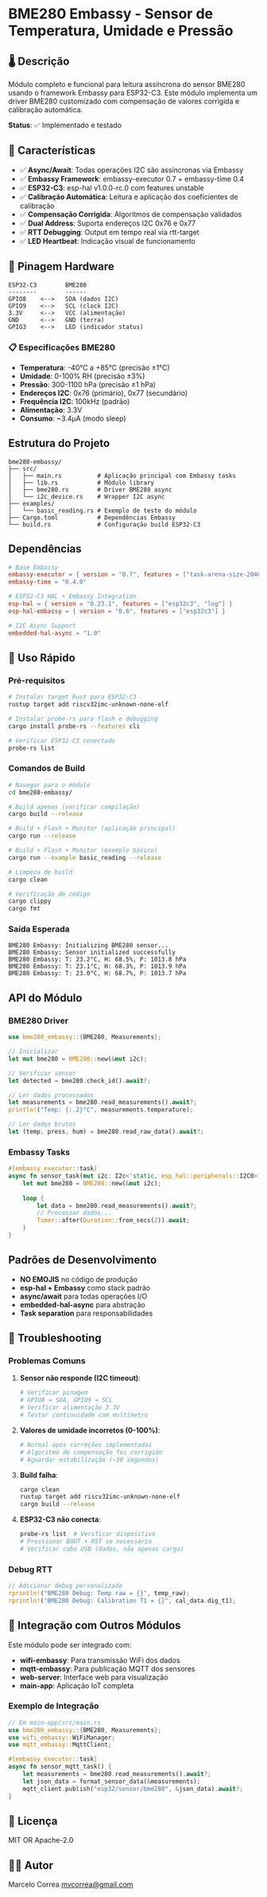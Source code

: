 # BME280 Embassy - Sensor de Temperatura, Umidade e Pressão

## 🌡️ Descrição

Módulo completo e funcional para leitura assíncrona do sensor BME280 usando o framework Embassy para ESP32-C3. Este módulo implementa um driver BME280 customizado com compensação de valores corrigida e calibração automática.

**Status**: ✅ Implementado e testado

## 🚀 Características

- ✅ **Async/Await**: Todas operações I2C são assíncronas via Embassy
- ✅ **Embassy Framework**: embassy-executor 0.7 + embassy-time 0.4
- ✅ **ESP32-C3**: esp-hal v1.0.0-rc.0 com features unstable
- ✅ **Calibração Automática**: Leitura e aplicação dos coeficientes de calibração
- ✅ **Compensação Corrigida**: Algoritmos de compensação validados
- ✅ **Dual Address**: Suporta endereços I2C 0x76 e 0x77
- ✅ **RTT Debugging**: Output em tempo real via rtt-target
- ✅ **LED Heartbeat**: Indicação visual de funcionamento

## 🔌 Pinagem Hardware

```
ESP32-C3        BME280
--------        ------
GPIO8    <-->   SDA (dados I2C)
GPIO9    <-->   SCL (clock I2C)
3.3V     <-->   VCC (alimentação)
GND      <-->   GND (terra)
GPIO3    <-->   LED (indicador status)
```

### 📋 Especificações BME280

- **Temperatura**: -40°C a +85°C (precisão ±1°C)
- **Umidade**: 0-100% RH (precisão ±3%)
- **Pressão**: 300-1100 hPa (precisão ±1 hPa)
- **Endereços I2C**: 0x76 (primário), 0x77 (secundário)
- **Frequência I2C**: 100kHz (padrão)
- **Alimentação**: 3.3V
- **Consumo**: ~3.4μA (modo sleep)

## Estrutura do Projeto

```
bme280-embassy/
├── src/
│   ├── main.rs          # Aplicação principal com Embassy tasks
│   ├── lib.rs           # Módulo library
│   ├── bme280.rs        # Driver BME280 async
│   └── i2c_device.rs    # Wrapper I2C async
├── examples/
│   └── basic_reading.rs # Exemplo de teste do módulo
├── Cargo.toml           # Dependências Embassy
└── build.rs             # Configuração build ESP32-C3
```

## Dependências

```toml
# Base Embassy
embassy-executor = { version = "0.7", features = ["task-arena-size-20480"] }
embassy-time = "0.4.0"

# ESP32-C3 HAL + Embassy Integration  
esp-hal = { version = "0.23.1", features = ["esp32c3", "log"] }
esp-hal-embassy = { version = "0.6", features = ["esp32c3"] }

# I2C Async Support
embedded-hal-async = "1.0"
```

## 🚀 Uso Rápido

### Pré-requisitos

```bash
# Instalar target Rust para ESP32-C3
rustup target add riscv32imc-unknown-none-elf

# Instalar probe-rs para flash e debugging
cargo install probe-rs --features cli

# Verificar ESP32-C3 conectado
probe-rs list
```

### Comandos de Build

```bash
# Navegar para o módulo
cd bme280-embassy/

# Build apenas (verificar compilação)
cargo build --release

# Build + Flash + Monitor (aplicação principal)
cargo run --release

# Build + Flash + Monitor (exemplo básico)
cargo run --example basic_reading --release

# Limpeza de build
cargo clean

# Verificação de código
cargo clippy
cargo fmt
```

### Saída Esperada

```
BME280 Embassy: Initializing BME280 sensor...
BME280 Embassy: Sensor initialized successfully
BME280 Embassy: T: 23.2°C, H: 68.5%, P: 1013.8 hPa
BME280 Embassy: T: 23.1°C, H: 68.3%, P: 1013.9 hPa
BME280 Embassy: T: 23.0°C, H: 68.7%, P: 1013.7 hPa
```

## API do Módulo

### BME280 Driver

```rust
use bme280_embassy::{BME280, Measurements};

// Inicializar
let mut bme280 = BME280::new(&mut i2c);

// Verificar sensor
let detected = bme280.check_id().await?;

// Ler dados processados
let measurements = bme280.read_measurements().await?;
println!("Temp: {:.2}°C", measurements.temperature);

// Ler dados brutos
let (temp, press, hum) = bme280.read_raw_data().await?;
```

### Embassy Tasks

```rust
#[embassy_executor::task]
async fn sensor_task(mut i2c: I2c<'static, esp_hal::peripherals::I2C0>) {
    let mut bme280 = BME280::new(&mut i2c);
    
    loop {
        let data = bme280.read_measurements().await?;
        // Processar dados...
        Timer::after(Duration::from_secs(2)).await;
    }
}
```

## Padrões de Desenvolvimento

- **NO EMOJIS** no código de produção
- **esp-hal + Embassy** como stack padrão  
- **async/await** para todas operações I/O
- **embedded-hal-async** para abstração
- **Task separation** para responsabilidades

## 🐛 Troubleshooting

### Problemas Comuns

1. **Sensor não responde (I2C timeout)**:
   ```bash
   # Verificar pinagem
   # GPIO8 = SDA, GPIO9 = SCL
   # Verificar alimentação 3.3V
   # Testar continuidade com multímetro
   ```

2. **Valores de umidade incorretos (0-100%)**:
   ```bash
   # Normal após correções implementadas
   # Algoritmo de compensação foi corrigido
   # Aguardar estabilização (~30 segundos)
   ```

3. **Build falha**:
   ```bash
   cargo clean
   rustup target add riscv32imc-unknown-none-elf
   cargo build --release
   ```

4. **ESP32-C3 não conecta**:
   ```bash
   probe-rs list  # Verificar dispositivo
   # Pressionar BOOT + RST se necessário
   # Verificar cabo USB (dados, não apenas carga)
   ```

### Debug RTT

```rust
// Adicionar debug personalizado
rprintln!("BME280 Debug: Temp raw = {}", temp_raw);
rprintln!("BME280 Debug: Calibration T1 = {}", cal_data.dig_t1);
```

## 🔗 Integração com Outros Módulos

Este módulo pode ser integrado com:

- **wifi-embassy**: Para transmissão WiFi dos dados
- **mqtt-embassy**: Para publicação MQTT dos sensores
- **web-server**: Interface web para visualização
- **main-app**: Aplicação IoT completa

### Exemplo de Integração

```rust
// Em main-app/src/main.rs
use bme280_embassy::{BME280, Measurements};
use wifi_embassy::WiFiManager;
use mqtt_embassy::MqttClient;

#[embassy_executor::task]
async fn sensor_mqtt_task() {
    let measurements = bme280.read_measurements().await?;
    let json_data = format_sensor_data(&measurements);
    mqtt_client.publish("esp32/sensor/bme280", &json_data).await?;
}
```

## 📄 Licença

MIT OR Apache-2.0

## 👨‍💻 Autor

Marcelo Correa <mvcorrea@gmail.com>